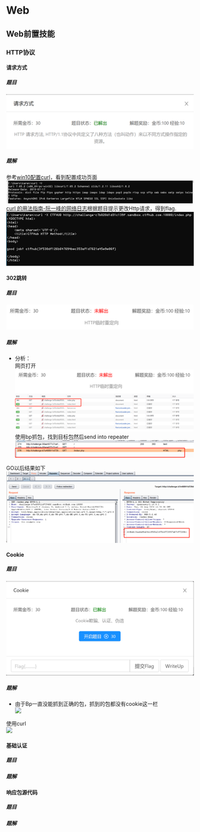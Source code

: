 # Web
## Web前置技能
### HTTP协议
#### 请求方式
##### 题目
![](images/httprequest.png)
##### 题解
参考[win10配置curl](https://www.jianshu.com/p/cc9cf0e3966e)，看到配置成功页面
![](images/curl-ok.png)
[curl 的用法指南-阮一峰的网络日志](http://www.ruanyifeng.com/blog/2019/09/curl-reference.html)根据题目提示更改Http请求，得到flag.  
![](images/httprequest-flag.png)
#### 302跳转
##### 题目
![](images/http302.png)
##### 题解
* 分析：  
网页打开  
![](images/http302-1.png)  
![](images/http302-2.png)  
使用bp抓包，找到目标包然后send into repeater  
![](images/http302-3.png) 

GO以后结果如下
![](images/http302-flag.png)
#### Cookie
##### 题目
![](images/httpcookie.png)
##### 题解
* 由于Bp一直没能抓到正确的包，抓到的包都没有cookie这一栏  
![](images/httocookie-1.png)

使用curl  
![](images/httocookie-flag.png)
#### 基础认证
##### 题目
##### 题解
#### 响应包源代码
##### 题目
##### 题解